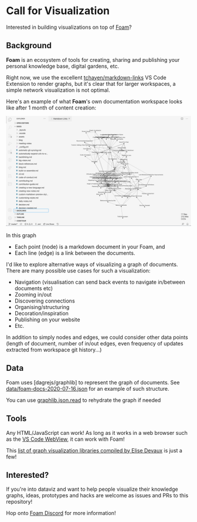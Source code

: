 # Call for Visualization

Interested in building visualizations on top of [Foam](https://foambubble.github.io/foam/)?

## Background

**Foam** is an ecosystem of tools for creating, sharing and publishing your personal knowledge base, digital gardens, etc.

Right now, we use the excellent [tchayen/markdown-links](https://github.com/tchayen/markdown-links) VS Code Extension to render graphs, but it's clear that for larger workspaces, a simple network visualization is not optimal.

Here's an example of what **Foam**'s own documentation workspace looks like after 1 month of content creation:

![Markdown links](images/markdown-links.png)

In this graph
- Each point (node) is a markdown document in your Foam, and
- Each line (edge) is a link between the documents.

I'd like to explore alternative ways of visualizing a graph of documents. There are many possible use cases for such a visualization:

- Navigation (visualisation can send back events to navigate in/between documents etc)
- Zooming in/out
- Discovering connections
- Organising/structuring
- Decoration/inspiration
- Publishing on your website
- Etc.

In addition to simply nodes and edges, we could consider other data points (length of document, number of in/out edges, even frequency of updates extracted from workspace git history...) 

## Data

Foam uses [dagrejs/graphlib] to represent the graph of documents. See [data/foam-docs-2020-07-16.json](data/foam-docs-2020-07-16.json) for an example of such structure.

You can use [graphlib.json.read](https://github.com/dagrejs/graphlib/wiki/API-Reference#json-read) to rehydrate the graph if needed

## Tools

Any HTML/JavaScript can work! As long as it works in a web browser such as the [VS Code WebView](https://code.visualstudio.com/api/extension-guides/webview), it can work with Foam!

This [list of graph visualization libraries compiled by Elise Devaux](https://medium.com/@Elise_Deux/the-list-of-graph-visualization-libraries-7a7b89aab6a6) is just a few!

## Interested?

If you're into dataviz and want to help people visualize their knowledge graphs, ideas, prototypes and hacks are welcome as issues and PRs to this repository!

Hop onto [Foam Discord](https://discord.gg/rtdZKgj) for more information!
